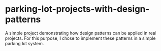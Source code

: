 # parking-lot-projects-with-design-patterns
A simple project demonstrating how design patterns can be applied in real projects. For this purpose, I chose to implement these patterns in a simple parking lot system.

